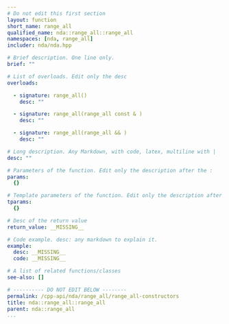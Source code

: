 ```yaml
---
# Do not edit this first section
layout: function
short_name: range_all
qualified_name: nda::range_all::range_all
namespaces: [nda, range_all]
includer: nda/nda.hpp

# Brief description. One line only.
brief: ""

# List of overloads. Edit only the desc
overloads:

  - signature: range_all()
    desc: ""

  - signature: range_all(range_all const & )
    desc: ""

  - signature: range_all(range_all && )
    desc: ""

# Long description. Any Markdown, with code, latex, multiline with |
desc: ""

# Parameters of the function. Edit only the description after the :
params:
  {}

# Template parameters of the function. Edit only the description after the :
tparams:
  {}

# Desc of the return value
return_value: __MISSING__

# Code example. desc: any markdown to explain it.
example:
  desc: __MISSING__
  code: __MISSING__

# A list of related functions/classes
see-also: []

# ---------- DO NOT EDIT BELOW --------
permalink: /cpp-api/nda/range_all/range_all-constructors
title: nda::range_all::range_all
parent: nda::range_all
...
```


